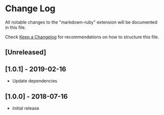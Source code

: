 # Change Log

All notable changes to the "markdown-ruby" extension will be documented in this file.

Check [Keep a Changelog](http://keepachangelog.com/) for recommendations on how to structure this file.

## [Unreleased]

## [1.0.1] - 2019-02-16

- Update dependencies

## [1.0.0] - 2018-07-16

- Initial release
